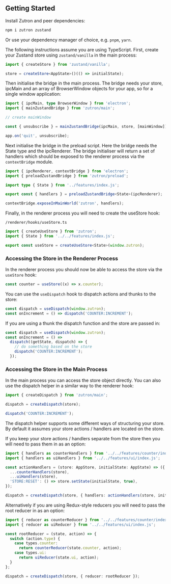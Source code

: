 ## Getting Started

Install Zutron and peer dependencies:

```bash
npm i zutron zustand
```

Or use your dependency manager of choice, e.g. `pnpm`, `yarn`.

The following instructions assume you are using TypeScript. First, create your Zustand store using `zustand/vanilla` in the main process:

```ts
import { createStore } from 'zustand/vanilla';

store = createStore<AppState>()(() => initialState);
```

Then initialise the bridge in the main process. The bridge needs your store, ipcMain and an array of BrowserWindow objects for your app, so for a single window application:

```ts
import { ipcMain, type BrowserWindow } from 'electron';
import { mainZustandBridge } from 'zutron/main';

// create mainWindow

const { unsubscribe } = mainZustandBridge(ipcMain, store, [mainWindow]);

app.on('quit', unsubscribe);
```

Next initialise the bridge in the preload script. Here the bridge needs the State type and the ipcRenderer. The bridge initialiser will return a set of handlers which should be exposed to the renderer process via the `contextBridge` module.

```ts
import { ipcRenderer, contextBridge } from 'electron';
import { preloadZustandBridge } from 'zutron/preload';

import type { State } from '../features/index.js';

export const { handlers } = preloadZustandBridge<State>(ipcRenderer);

contextBridge.exposeInMainWorld('zutron', handlers);
```

Finally, in the renderer process you will need to create the useStore hook:

`/renderer/hooks/useStore.ts`

```ts
import { createUseStore } from 'zutron';
import { State } from '../../features/index.js';

export const useStore = createUseStore<State>(window.zutron);
```

### Accessing the Store in the Renderer Process

In the renderer process you should now be able to access the store via the `useStore` hook:

```ts
const counter = useStore((x) => x.counter);
```

You can use the `useDispatch` hook to dispatch actions and thunks to the store:

```ts
const dispatch = useDispatch(window.zutron);
const onIncrement = () => dispatch('COUNTER:INCREMENT');
```

If you are using a thunk the dispatch function and the store are passed in:

```ts
const dispatch = useDispatch(window.zutron);
const onIncrement = () =>
  dispatch((getState, dispatch) => {
    // do something based on the store
    dispatch('COUNTER:INCREMENT');
  });
```

### Accessing the Store in the Main Process

In the main process you can access the store object directly. You can also use the dispatch helper in a similar way to the renderer hook:

```ts
import { createDispatch } from 'zutron/main';

dispatch = createDispatch(store);

dispatch('COUNTER:INCREMENT');
```

The dispatch helper supports some different ways of structuring your store. By default it assumes your store actions / handlers are located on the store.

If you keep your store actions / handlers separate from the store then you will need to pass them in as an option:

```ts
import { handlers as counterHandlers } from '../../features/counter/index.js';
import { handlers as uiHandlers } from '../../features/ui/index.js';

const actionHandlers = (store: AppStore, initialState: AppState) => ({
  ...counterHandlers(store),
  ...uiHandlers(store),
  'STORE:RESET': () => store.setState(initialState, true),
});

dispatch = createDispatch(store, { handlers: actionHandlers(store, initialState) });
```

Alternatively if you are using Redux-style reducers you will need to pass the root reducer in as an option:

```ts
import { reducer as counterReducer } from '../../features/counter/index.js';
import { reducer as uiReducer } from '../../features/ui/index.js';

const rootReducer = (state, action) => {
  switch (action.type) {
    case types.counter:
      return counterReducer(state.counter, action);
    case types.ui:
      return uiReducer(state.ui, action);
  }
};

dispatch = createDispatch(store, { reducer: rootReducer });
```
